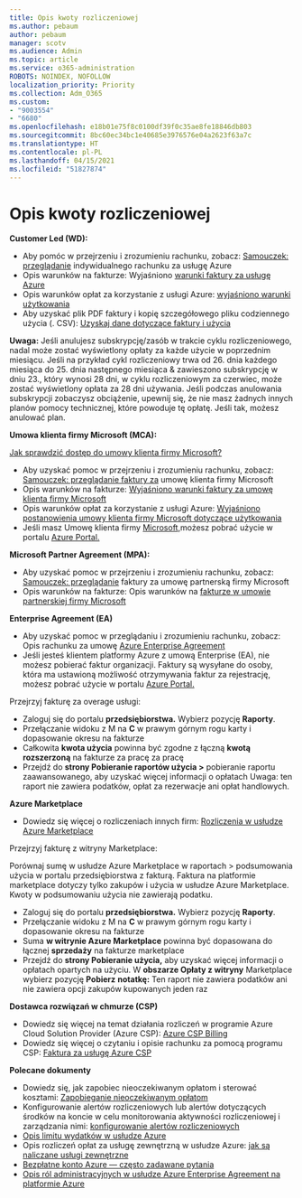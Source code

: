 ```yaml
---
title: Opis kwoty rozliczeniowej
ms.author: pebaum
author: pebaum
manager: scotv
ms.audience: Admin
ms.topic: article
ms.service: o365-administration
ROBOTS: NOINDEX, NOFOLLOW
localization_priority: Priority
ms.collection: Adm_O365
ms.custom:
- "9003554"
- "6680"
ms.openlocfilehash: e18b01e75f8c0100df39f0c35ae8fe18846db803
ms.sourcegitcommit: 8bc60ec34bc1e40685e3976576e04a2623f63a7c
ms.translationtype: HT
ms.contentlocale: pl-PL
ms.lasthandoff: 04/15/2021
ms.locfileid: "51827874"
---
```

# <a name="understand-billing-amount"></a>Opis kwoty rozliczeniowej

**Customer Led (WD):**

- Aby pomóc w przejrzeniu i zrozumieniu rachunku, zobacz: [Samouczek: przeglądanie](https://docs.microsoft.com/azure/cost-management-billing/understand/review-individual-bill?WT.mc_id=Portal-Microsoft_Azure_Support) indywidualnego rachunku za usługę Azure
- Opis warunków na fakturze: Wyjaśniono [warunki faktury za usługę Azure](https://docs.microsoft.com/azure/cost-management-billing/understand/understand-invoice?WT.mc_id=Portal-Microsoft_Azure_Support)
- Opis warunków opłat za korzystanie z usługi Azure: [wyjaśniono warunki użytkowania](https://docs.microsoft.com/azure/cost-management-billing/understand/understand-usage?WT.mc_id=Portal-Microsoft_Azure_Support)
- Aby uzyskać plik PDF faktury i kopię szczegółowego pliku codziennego użycia (. CSV): [Uzyskaj dane dotyczące faktury i użycia](https://docs.microsoft.com/azure/billing/billing-download-azure-invoice-daily-usage-date?WT.mc_id=Portal-Microsoft_Azure_Support)

**Uwaga:** Jeśli anulujesz subskrypcję/zasób w trakcie cyklu rozliczeniowego, nadal może zostać wyświetlony opłaty za każde użycie w poprzednim miesiącu. Jeśli na przykład cykl rozliczeniowy trwa od 26. dnia każdego miesiąca do 25. dnia następnego miesiąca & zawieszono subskrypcję w dniu 23., który wynosi 28 dni, w cyklu rozliczeniowym za czerwiec, może zostać wyświetlony opłata za 28 dni używania. Jeśli podczas anulowania subskrypcji zobaczysz obciążenie, upewnij się, że nie masz żadnych innych planów pomocy technicznej, które powoduje tę opłatę. Jeśli tak, możesz anulować plan.

**Umowa klienta firmy Microsoft (MCA):**

[Jak sprawdzić dostęp do umowy klienta firmy Microsoft?](https://docs.microsoft.com/azure/cost-management-billing/manage/download-azure-invoice-daily-usage-date?WT.mc_id=Portal-Microsoft_Azure_Support#check-access-to-a-microsoft-customer-agreement)

- Aby uzyskać pomoc w przejrzeniu i zrozumieniu rachunku, zobacz: [Samouczek: przeglądanie faktury za](https://docs.microsoft.com/azure/cost-management-billing/understand/review-customer-agreement-bill?WT.mc_id=Portal-Microsoft_Azure_Support) umowę klienta firmy Microsoft
- Opis warunków na fakturze: [Wyjaśniono warunki faktury za umowę klienta firmy Microsoft](https://docs.microsoft.com/azure/cost-management-billing/understand/mca-understand-your-invoice?WT.mc_id=Portal-Microsoft_Azure_Support)
- Opis warunków opłat za korzystanie z usługi Azure: [Wyjaśniono postanowienia umowy klienta firmy Microsoft dotyczące użytkowania](https://docs.microsoft.com/azure/cost-management-billing/understand/mca-understand-your-usage?WT.mc_id=Portal-Microsoft_Azure_Support)
- Jeśli masz Umowę klienta firmy [Microsoft,](https://docs.microsoft.com/azure/cost-management-billing/manage/download-azure-invoice-daily-usage-date?WT.mc_id=Portal-Microsoft_Azure_Support#check-access-to-a-microsoft-customer-agreement)możesz pobrać użycie w portalu [Azure Portal.](https://portal.azure.com/)

**Microsoft Partner Agreement (MPA):**

- Aby uzyskać pomoc w przejrzeniu i zrozumieniu rachunku, zobacz: [Samouczek: przeglądanie](https://docs.microsoft.com/azure/cost-management-billing/understand/review-partner-agreement-bill?WT.mc_id=Portal-Microsoft_Azure_Support) faktury za umowę partnerską firmy Microsoft
- Opis warunków na fakturze: Opis warunków na [fakturze w umowie partnerskiej firmy Microsoft](https://docs.microsoft.com/azure/cost-management-billing/understand/mpa-invoice-terms?WT.mc_id=Portal-Microsoft_Azure_Support)

**Enterprise Agreement (EA)**

- Aby uzyskać pomoc w przeglądaniu i zrozumieniu rachunku, zobacz: Opis rachunku za umowę [Azure Enterprise Agreement](https://docs.microsoft.com/azure/cost-management-billing/understand/review-enterprise-agreement-bill?WT.mc_id=Portal-Microsoft_Azure_Support)
- Jeśli jesteś klientem platformy Azure z umową Enterprise (EA), nie możesz pobierać faktur organizacji. Faktury są wysyłane do osoby, która ma ustawioną możliwość otrzymywania faktur za rejestrację, możesz pobrać użycie w portalu [Azure Portal.](https://portal.azure.com/)

Przejrzyj fakturę za overage usługi:

- Zaloguj się do portalu **przedsiębiorstwa.** Wybierz pozycję **Raporty**.
- Przełączanie widoku z M na **C** w prawym  górnym rogu karty i dopasowanie okresu na fakturze
- Całkowita **kwota użycia** powinna być zgodne z łączną **kwotą rozszerzoną** na fakturze za pracę za pracę
- Przejdź do **strony Pobieranie raportów użycia >** pobieranie raportu zaawansowanego, aby uzyskać więcej informacji o opłatach Uwaga: ten raport nie zawiera podatków, opłat za rezerwacje ani opłat handlowych. 

**Azure Marketplace**

- Dowiedz się więcej o rozliczeniach innych firm: [Rozliczenia w usłudze Azure Marketplace](https://docs.microsoft.com/azure/billing/billing-understand-your-azure-marketplace-charges?WT.mc_id=Portal-Microsoft_Azure_Support)

Przejrzyj fakturę z witryny Marketplace:

Porównaj sumę w usłudze Azure Marketplace w raportach > podsumowania użycia w portalu przedsiębiorstwa z fakturą. Faktura na platformie marketplace dotyczy tylko zakupów i użycia w usłudze Azure Marketplace. Kwoty w podsumowaniu użycia nie zawierają podatku.

- Zaloguj się do portalu **przedsiębiorstwa.** Wybierz pozycję **Raporty**.
- Przełączanie widoku z M na **C** w prawym  górnym rogu karty i dopasowanie okresu na fakturze
- Suma **w witrynie Azure Marketplace** powinna być dopasowana do łącznej **sprzedaży** na fakturze marketplace
- Przejdź do **strony Pobieranie użycia,** aby uzyskać więcej informacji o opłatach opartych na użyciu. W **obszarze Opłaty z witryny** Marketplace wybierz pozycję **Pobierz** **notatkę:** Ten raport nie zawiera podatków ani nie zawiera opcji zakupów kupowanych jeden raz

**Dostawca rozwiązań w chmurze (CSP)**

- Dowiedz się więcej na temat działania rozliczeń w programie Azure Cloud Solution Provider (Azure CSP): [Azure CSP Billing](https://docs.microsoft.com/azure/cloud-solution-provider/billing/azure-csp-billing-overview?WT.mc_id=Portal-Microsoft_Azure_Support)
- Dowiedz się więcej o czytaniu i opisie rachunku za pomocą programu CSP: [Faktura za usługę Azure CSP](https://docs.microsoft.com/azure/cloud-solution-provider/billing/azure-csp-invoice?WT.mc_id=Portal-Microsoft_Azure_Support)

**Polecane dokumenty**

- Dowiedz się, jak zapobiec nieoczekiwanym opłatom i sterować kosztami: [Zapobieganie nieoczekiwanym opłatom](https://docs.microsoft.com/azure/cost-management-billing/manage/getting-started?WT.mc_id=Portal-Microsoft_Azure_Support)
- Konfigurowanie alertów rozliczeniowych lub alertów dotyczących środków na koncie w celu monitorowania aktywności rozliczeniowej i zarządzania nimi: [konfigurowanie alertów rozliczeniowych](https://docs.microsoft.com/azure/cost-management-billing/costs/cost-mgt-alerts-monitor-usage-spending?WT.mc_id=Portal-Microsoft_Azure_Support)
- [Opis limitu wydatków w usłudze Azure](https://docs.microsoft.com/azure/cost-management-billing/manage/spending-limit?WT.mc_id=Portal-Microsoft_Azure_Support)
- Opis rozliczeń opłat za usługę zewnętrzną w usłudze Azure: [jak są naliczane usługi zewnętrzne](https://docs.microsoft.com/azure/cost-management-billing/understand/understand-azure-marketplace-charges?WT.mc_id=Portal-Microsoft_Azure_Support)
- [Bezpłatne konto Azure — często zadawane pytania](https://azure.microsoft.com/free/free-account-faq/)
- [Opis ról administracyjnych w usłudze Azure Enterprise Agreement na platformie Azure](https://docs.microsoft.com/azure/cost-management-billing/manage/understand-ea-roles?WT.mc_id=Portal-Microsoft_Azure_Support)